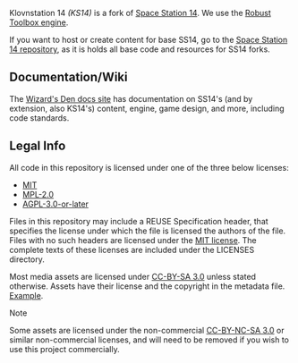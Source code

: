 Klovnstation 14 _(KS14)_ is a fork of [Space Station 14](https://github.com/space-wizards/space-station-14).
We use the [Robust Toolbox engine](https://github.com/space-wizards/RobustToolbox).

If you want to host or create content for base SS14, go to the [Space Station 14 repository](https://github.com/space-wizards/space-station-14), as it is holds all base code and resources for SS14 forks.

## Documentation/Wiki

The [Wizard's Den docs site](https://docs.spacestation14.com/) has documentation on SS14's (and by extension, also KS14's) content, engine, game design, and more, including code standards.

## Legal Info

All code in this repository is licensed under one of the three below licenses:
- [MIT](https://github.com/nabegator220/Klovnstation14/blob/master/LICENSES/MIT.TXT)
- [MPL-2.0](https://github.com/nabegator220/Klovnstation14/blob/master/LICENSES/MPL-2.0.TXT)
- [AGPL-3.0-or-later](https://github.com/nabegator220/Klovnstation14/blob/master/LICENSES/AGPL-3.0-or-later.TXT)

Files in this repository may include a REUSE Specification header, that specifies the license under which the file is licensed the authors of the file.
Files with no such headers are licensed under the [MIT license](https://github.com/nabegator220/Klovnstation14/blob/master/LICENSES/MIT.TXT).
The complete texts of these licenses are included under the LICENSES directory.

Most media assets are licensed under [CC-BY-SA 3.0](https://creativecommons.org/licenses/by-sa/3.0/) unless stated otherwise. Assets have their license and the copyright in the metadata file. [Example](https://github.com/space-wizards/space-station-14/blob/master/Resources/Textures/Objects/Tools/crowbar.rsi/meta.json).

> [!NOTE]
> Some assets are licensed under the non-commercial [CC-BY-NC-SA 3.0](https://creativecommons.org/licenses/by-nc-sa/3.0/) or similar non-commercial licenses, and will need to be removed if you wish to use this project commercially.
